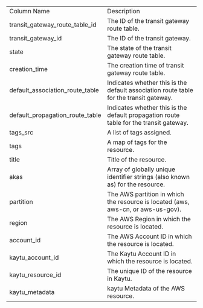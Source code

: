 <table>
	<tr><td>Column Name</td><td>Description</td></tr>
	<tr><td>transit_gateway_route_table_id</td><td>The ID of the transit gateway route table.</td></tr>
	<tr><td>transit_gateway_id</td><td>The ID of the transit gateway.</td></tr>
	<tr><td>state</td><td>The state of the transit gateway route table.</td></tr>
	<tr><td>creation_time</td><td>The creation time of transit gateway route table.</td></tr>
	<tr><td>default_association_route_table</td><td>Indicates whether this is the default association route table for the transit gateway.</td></tr>
	<tr><td>default_propagation_route_table</td><td>Indicates whether this is the default propagation route table for the transit gateway.</td></tr>
	<tr><td>tags_src</td><td>A list of tags assigned.</td></tr>
	<tr><td>tags</td><td>A map of tags for the resource.</td></tr>
	<tr><td>title</td><td>Title of the resource.</td></tr>
	<tr><td>akas</td><td>Array of globally unique identifier strings (also known as) for the resource.</td></tr>
	<tr><td>partition</td><td>The AWS partition in which the resource is located (aws, aws-cn, or aws-us-gov).</td></tr>
	<tr><td>region</td><td>The AWS Region in which the resource is located.</td></tr>
	<tr><td>account_id</td><td>The AWS Account ID in which the resource is located.</td></tr>
	<tr><td>kaytu_account_id</td><td>The Kaytu Account ID in which the resource is located.</td></tr>
	<tr><td>kaytu_resource_id</td><td>The unique ID of the resource in Kaytu.</td></tr>
	<tr><td>kaytu_metadata</td><td>kaytu Metadata of the AWS resource.</td></tr>
</table>